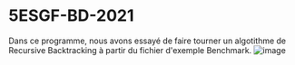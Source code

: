 # 5ESGF-BD-2021
Dans ce programme, nous avons essayé de faire tourner un algotithme de Recursive Backtracking à partir du fichier d'exemple Benchmark. 
![image](https://user-images.githubusercontent.com/74177966/114245327-8f183200-9990-11eb-98bf-d39f4ca30feb.png)
